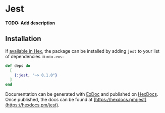 # Jest

**TODO: Add description**

## Installation

If [available in Hex](https://hex.pm/docs/publish), the package can be installed
by adding `jest` to your list of dependencies in `mix.exs`:

```elixir
def deps do
  [
    {:jest, "~> 0.1.0"}
  ]
end
```

Documentation can be generated with [ExDoc](https://github.com/elixir-lang/ex_doc)
and published on [HexDocs](https://hexdocs.pm). Once published, the docs can
be found at [https://hexdocs.pm/jest](https://hexdocs.pm/jest).

